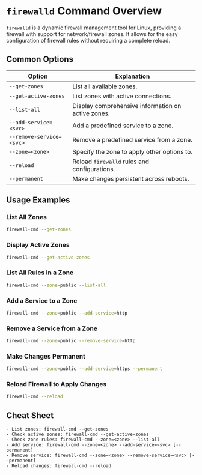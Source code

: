 # `firewalld` Command Overview

`firewalld` is a dynamic firewall management tool for Linux, providing a firewall with support for network/firewall zones. It allows for the easy configuration of firewall rules without requiring a complete reload.

## Common Options

| Option                | Explanation                                                |
|-----------------------|------------------------------------------------------------|
| `--get-zones`         | List all available zones.                                  |
| `--get-active-zones`  | List zones with active connections.                        |
| `--list-all`          | Display comprehensive information on active zones.         |
| `--add-service=<svc>` | Add a predefined service to a zone.                        |
| `--remove-service=<svc>` | Remove a predefined service from a zone.                |
| `--zone=<zone>`       | Specify the zone to apply other options to.                |
| `--reload`            | Reload `firewalld` rules and configurations.               |
| `--permanent`         | Make changes persistent across reboots.                    |

## Usage Examples

### List All Zones
```bash
firewall-cmd --get-zones
```

### Display Active Zones
```bash
firewall-cmd --get-active-zones
```

### List All Rules in a Zone
```bash
firewall-cmd --zone=public --list-all
```

### Add a Service to a Zone
```bash
firewall-cmd --zone=public --add-service=http
```

### Remove a Service from a Zone
```bash
firewall-cmd --zone=public --remove-service=http
```

### Make Changes Permanent
```bash
firewall-cmd --zone=public --add-service=https --permanent
```

### Reload Firewall to Apply Changes
```bash
firewall-cmd --reload
```

## Cheat Sheet

```plaintext
- List zones: firewall-cmd --get-zones
- Check active zones: firewall-cmd --get-active-zones
- Check zone rules: firewall-cmd --zone=<zone> --list-all
- Add service: firewall-cmd --zone=<zone> --add-service=<svc> [--permanent]
- Remove service: firewall-cmd --zone=<zone> --remove-service=<svc> [--permanent]
- Reload changes: firewall-cmd --reload
```
